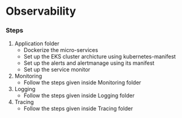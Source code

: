 # Observability

### Steps

1. Application folder
    - Dockerize the micro-services
    - Set up the EKS cluster archicture using kubernetes-manifest
    - Set up the alerts and alertmanage using its manifest
    - Set up the service monitor
2. Monitoring
    - Follow the steps given inside Monitoring folder
3. Logging
    - Follow the steps given inside Logging folder
4. Tracing
    - Follow the steps given inside Tracing folder